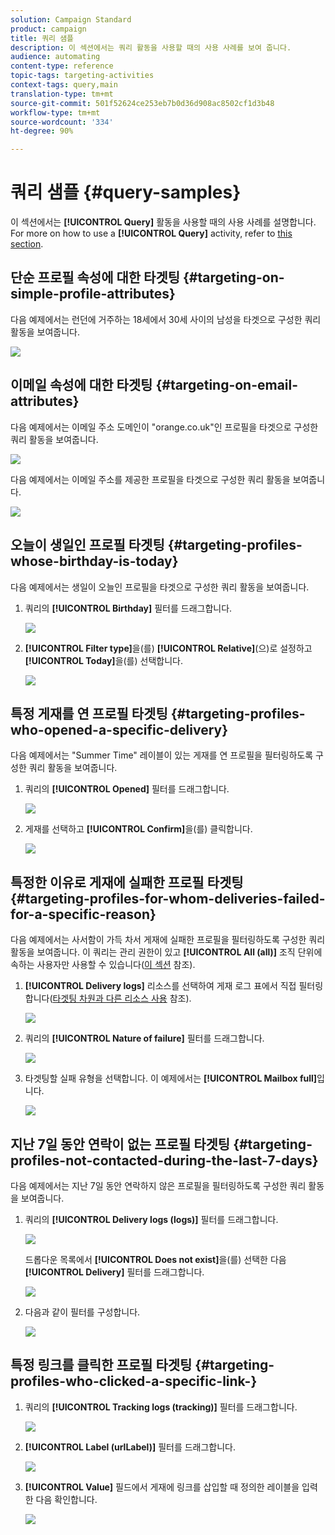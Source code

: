 ```yaml
---
solution: Campaign Standard
product: campaign
title: 쿼리 샘플
description: 이 섹션에서는 쿼리 활동을 사용할 때의 사용 사례를 보여 줍니다.
audience: automating
content-type: reference
topic-tags: targeting-activities
context-tags: query,main
translation-type: tm+mt
source-git-commit: 501f52624ce253eb7b0d36d908ac8502cf1d3b48
workflow-type: tm+mt
source-wordcount: '334'
ht-degree: 90%

---
```



# 쿼리 샘플 {#query-samples}

이 섹션에서는 **[!UICONTROL Query]** 활동을 사용할 때의 사용 사례를 설명합니다. For more on how to use a **[!UICONTROL Query]** activity, refer to [this section](../../automating/using/query.md).

## 단순 프로필 속성에 대한 타겟팅 {#targeting-on-simple-profile-attributes}

다음 예제에서는 런던에 거주하는 18세에서 30세 사이의 남성을 타겟으로 구성한 쿼리 활동을 보여줍니다.

![](assets/query_sample_1.png)

## 이메일 속성에 대한 타겟팅 {#targeting-on-email-attributes}

다음 예제에서는 이메일 주소 도메인이 &quot;orange.co.uk&quot;인 프로필을 타겟으로 구성한 쿼리 활동을 보여줍니다.

![](assets/query_sample_emaildomain.png)

다음 예제에서는 이메일 주소를 제공한 프로필을 타겟으로 구성한 쿼리 활동을 보여줍니다.

![](assets/query_sample_emailnotempty.png)

## 오늘이 생일인 프로필 타겟팅 {#targeting-profiles-whose-birthday-is-today}

다음 예제에서는 생일이 오늘인 프로필을 타겟으로 구성한 쿼리 활동을 보여줍니다.

1. 쿼리의 **[!UICONTROL Birthday]** 필터를 드래그합니다.

   ![](assets/query_sample_birthday.png)

1. **[!UICONTROL Filter type]**&#x200B;을(를) **[!UICONTROL Relative]**(으)로 설정하고 **[!UICONTROL Today]**&#x200B;을(를) 선택합니다.

   ![](assets/query_sample_birthday2.png)

## 특정 게재를 연 프로필 타겟팅 {#targeting-profiles-who-opened-a-specific-delivery}

다음 예제에서는 &quot;Summer Time&quot; 레이블이 있는 게재를 연 프로필을 필터링하도록 구성한 쿼리 활동을 보여줍니다.

1. 쿼리의 **[!UICONTROL Opened]** 필터를 드래그합니다.

   ![](assets/query_sample_opened.png)

1. 게재를 선택하고 **[!UICONTROL Confirm]**&#x200B;을(를) 클릭합니다.

   ![](assets/query_sample_opened2.png)

## 특정한 이유로 게재에 실패한 프로필 타겟팅 {#targeting-profiles-for-whom-deliveries-failed-for-a-specific-reason}

다음 예제에서는 사서함이 가득 차서 게재에 실패한 프로필을 필터링하도록 구성한 쿼리 활동을 보여줍니다. 이 쿼리는 관리 권한이 있고 **[!UICONTROL All (all)]** 조직 단위에 속하는 사용자만 사용할 수 있습니다([이 섹션](../../administration/using/organizational-units.md) 참조).

1. **[!UICONTROL Delivery logs]** 리소스를 선택하여 게재 로그 표에서 직접 필터링합니다([타겟팅 차원과 다른 리소스 사용](../../automating/using/using-resources-different-from-targeting-dimensions.md) 참조).

   ![](assets/query_sample_failure1.png)

1. 쿼리의 **[!UICONTROL Nature of failure]** 필터를 드래그합니다.

   ![](assets/query_sample_failure2.png)

1. 타겟팅할 실패 유형을 선택합니다. 이 예제에서는 **[!UICONTROL Mailbox full]**&#x200B;입니다.

   ![](assets/query_sample_failure3.png)

## 지난 7일 동안 연락이 없는 프로필 타겟팅 {#targeting-profiles-not-contacted-during-the-last-7-days}

다음 예제에서는 지난 7일 동안 연락하지 않은 프로필을 필터링하도록 구성한 쿼리 활동을 보여줍니다.

1. 쿼리의 **[!UICONTROL Delivery logs (logs)]** 필터를 드래그합니다.

   ![](assets/query_sample_7days.png)

   드롭다운 목록에서 **[!UICONTROL Does not exist]**&#x200B;을(를) 선택한 다음 **[!UICONTROL Delivery]** 필터를 드래그합니다.

   ![](assets/query_sample_7days1.png)

1. 다음과 같이 필터를 구성합니다.

   ![](assets/query_sample_7days2.png)

## 특정 링크를 클릭한 프로필 타겟팅 {#targeting-profiles-who-clicked-a-specific-link-}

1. 쿼리의 **[!UICONTROL Tracking logs (tracking)]** 필터를 드래그합니다.

   ![](assets/query_sample_trackinglogs.png)

1. **[!UICONTROL Label (urlLabel)]** 필터를 드래그합니다.

   ![](assets/query_sample_trackinglogs2.png)

1. **[!UICONTROL Value]** 필드에서 게재에 링크를 삽입할 때 정의한 레이블을 입력한 다음 확인합니다.

   ![](assets/query_sample_trackinglogs3.png)
